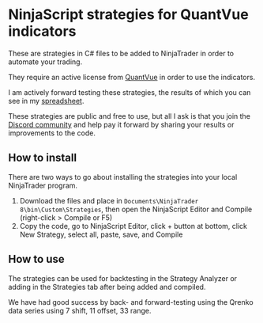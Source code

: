 # NinjaScript strategies for QuantVue indicators

These are strategies in C# files to be added to NinjaTrader in order to automate your trading. 

They require an active license from [QuantVue](https://www.quantvue.io) in order to use the indicators.

I am actively forward testing these strategies, the results of which you can see in my [spreadsheet](https://docs.google.com/spreadsheets/d/13GEn5-fEMmgHHa7D3HUARmFuh4muIJzuGl-1CxAjZJw/edit?usp=sharing).

These strategies are public and free to use, but all I ask is that you join the [Discord community](https://discord.gg/tC7u7magU3) and help pay it forward by sharing your results or improvements to the code.

## How to install

There are two ways to go about installing the strategies into your local NinjaTrader program.

1. Download the files and place in `Documents\NinjaTrader 8\bin\Custom\Strategies`, then open the NinjaScript Editor and Compile (right-click > Compile or F5)
2. Copy the code, go to NinjaScript Editor, click + button at bottom, click New Strategy, select all, paste, save, and Compile

## How to use

The strategies can be used for backtesting in the Strategy Analyzer or adding in the Strategies tab after being added and compiled.

We have had good success by back- and forward-testing using the Qrenko data series using 7 shift, 11 offset, 33 range.